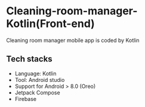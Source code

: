 # Cleaning-room-manager-Kotlin(Front-end)
Cleaning room manager mobile app is coded by Kotlin

## Tech stacks

- Language: Kotlin
- Tool: Android studio
- Support for Android &gt; 8.0 (Oreo)
- Jetpack Compose
- Firebase